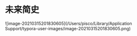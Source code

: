 # 未来简史

![image-20210315201830605](/Users/pisco/Library/Application Support/typora-user-images/image-20210315201830605.png)

